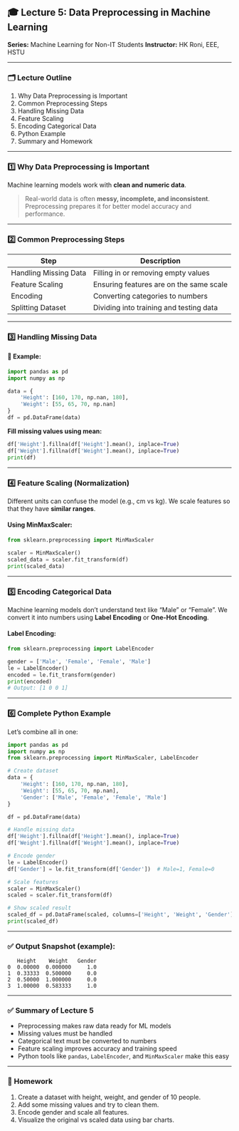 ## 🎓 **Lecture 5: Data Preprocessing in Machine Learning**

**Series:** Machine Learning for Non-IT Students
**Instructor:** HK Roni, EEE, HSTU

---

### 🗂️ **Lecture Outline**

1. Why Data Preprocessing is Important
2. Common Preprocessing Steps
3. Handling Missing Data
4. Feature Scaling
5. Encoding Categorical Data
6. Python Example
7. Summary and Homework

---

### 1️⃣ **Why Data Preprocessing is Important**

Machine learning models work with **clean and numeric data**.

> Real-world data is often **messy, incomplete, and inconsistent**.
> Preprocessing prepares it for better model accuracy and performance.

---

### 2️⃣ **Common Preprocessing Steps**

| Step                  | Description                             |
| --------------------- | --------------------------------------- |
| Handling Missing Data | Filling in or removing empty values     |
| Feature Scaling       | Ensuring features are on the same scale |
| Encoding              | Converting categories to numbers        |
| Splitting Dataset     | Dividing into training and testing data |

---

### 3️⃣ **Handling Missing Data**

#### 📌 Example:

```python
import pandas as pd
import numpy as np

data = {
    'Height': [160, 170, np.nan, 180],
    'Weight': [55, 65, 70, np.nan]
}
df = pd.DataFrame(data)
```

**Fill missing values using mean:**

```python
df['Height'].fillna(df['Height'].mean(), inplace=True)
df['Weight'].fillna(df['Weight'].mean(), inplace=True)
print(df)
```

---

### 4️⃣ **Feature Scaling (Normalization)**

Different units can confuse the model (e.g., cm vs kg).
We scale features so that they have **similar ranges**.

#### Using MinMaxScaler:

```python
from sklearn.preprocessing import MinMaxScaler

scaler = MinMaxScaler()
scaled_data = scaler.fit_transform(df)
print(scaled_data)
```

---

### 5️⃣ **Encoding Categorical Data**

Machine learning models don’t understand text like “Male” or “Female”.
We convert it into numbers using **Label Encoding** or **One-Hot Encoding**.

#### Label Encoding:

```python
from sklearn.preprocessing import LabelEncoder

gender = ['Male', 'Female', 'Female', 'Male']
le = LabelEncoder()
encoded = le.fit_transform(gender)
print(encoded)
# Output: [1 0 0 1]
```

---

### 6️⃣ **Complete Python Example**

Let’s combine all in one:

```python
import pandas as pd
import numpy as np
from sklearn.preprocessing import MinMaxScaler, LabelEncoder

# Create dataset
data = {
    'Height': [160, 170, np.nan, 180],
    'Weight': [55, 65, 70, np.nan],
    'Gender': ['Male', 'Female', 'Female', 'Male']
}

df = pd.DataFrame(data)

# Handle missing data
df['Height'].fillna(df['Height'].mean(), inplace=True)
df['Weight'].fillna(df['Weight'].mean(), inplace=True)

# Encode gender
le = LabelEncoder()
df['Gender'] = le.fit_transform(df['Gender'])  # Male=1, Female=0

# Scale features
scaler = MinMaxScaler()
scaled = scaler.fit_transform(df)

# Show scaled result
scaled_df = pd.DataFrame(scaled, columns=['Height', 'Weight', 'Gender'])
print(scaled_df)
```

---

### ✅ Output Snapshot (example):

```
   Height    Weight   Gender
0  0.00000  0.000000     1.0
1  0.33333  0.500000     0.0
2  0.50000  1.000000     0.0
3  1.00000  0.583333     1.0
```

---

### ✅ **Summary of Lecture 5**

* Preprocessing makes raw data ready for ML models
* Missing values must be handled
* Categorical text must be converted to numbers
* Feature scaling improves accuracy and training speed
* Python tools like `pandas`, `LabelEncoder`, and `MinMaxScaler` make this easy

---

### 🧠 Homework

1. Create a dataset with height, weight, and gender of 10 people.
2. Add some missing values and try to clean them.
3. Encode gender and scale all features.
4. Visualize the original vs scaled data using bar charts.
